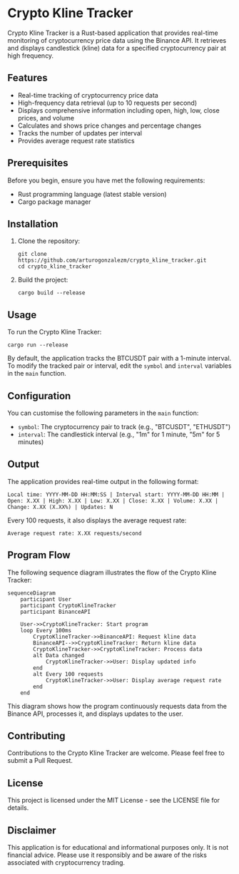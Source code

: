 # Crypto Kline Tracker

Crypto Kline Tracker is a Rust-based application that provides real-time monitoring of cryptocurrency price data using the Binance API. It retrieves and displays candlestick (kline) data for a specified cryptocurrency pair at high frequency.

## Features

- Real-time tracking of cryptocurrency price data
- High-frequency data retrieval (up to 10 requests per second)
- Displays comprehensive information including open, high, low, close prices, and volume
- Calculates and shows price changes and percentage changes
- Tracks the number of updates per interval
- Provides average request rate statistics

## Prerequisites

Before you begin, ensure you have met the following requirements:

- Rust programming language (latest stable version)
- Cargo package manager

## Installation

1. Clone the repository:
   ```
   git clone https://github.com/arturogonzalezm/crypto_kline_tracker.git
   cd crypto_kline_tracker
   ```

2. Build the project:
   ```
   cargo build --release
   ```

## Usage

To run the Crypto Kline Tracker:

```
cargo run --release
```

By default, the application tracks the BTCUSDT pair with a 1-minute interval. To modify the tracked pair or interval, edit the `symbol` and `interval` variables in the `main` function.

## Configuration

You can customise the following parameters in the `main` function:

- `symbol`: The cryptocurrency pair to track (e.g., "BTCUSDT", "ETHUSDT")
- `interval`: The candlestick interval (e.g., "1m" for 1 minute, "5m" for 5 minutes)

## Output

The application provides real-time output in the following format:

```
Local time: YYYY-MM-DD HH:MM:SS | Interval start: YYYY-MM-DD HH:MM | Open: X.XX | High: X.XX | Low: X.XX | Close: X.XX | Volume: X.XX | Change: X.XX (X.XX%) | Updates: N
```

Every 100 requests, it also displays the average request rate:

```
Average request rate: X.XX requests/second
```

## Program Flow

The following sequence diagram illustrates the flow of the Crypto Kline Tracker:

```mermaid
sequenceDiagram
    participant User
    participant CryptoKlineTracker
    participant BinanceAPI
    
    User->>CryptoKlineTracker: Start program
    loop Every 100ms
        CryptoKlineTracker->>BinanceAPI: Request kline data
        BinanceAPI-->>CryptoKlineTracker: Return kline data
        CryptoKlineTracker->>CryptoKlineTracker: Process data
        alt Data changed
            CryptoKlineTracker->>User: Display updated info
        end
        alt Every 100 requests
            CryptoKlineTracker->>User: Display average request rate
        end
    end
```

This diagram shows how the program continuously requests data from the Binance API, processes it, and displays updates to the user.

## Contributing

Contributions to the Crypto Kline Tracker are welcome. Please feel free to submit a Pull Request.

## License

This project is licensed under the MIT License - see the LICENSE file for details.

## Disclaimer

This application is for educational and informational purposes only. It is not financial advice. Please use it responsibly and be aware of the risks associated with cryptocurrency trading.
